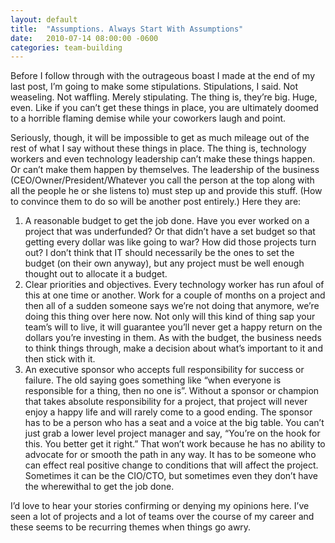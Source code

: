 ```yaml
---
layout: default
title:  "Assumptions. Always Start With Assumptions"
date:   2010-07-14 08:00:00 -0600
categories: team-building
---
```

Before I follow through with the outrageous boast I made at the end of my last post, I’m going to make some stipulations.  Stipulations, I said.  Not weaseling.  Not waffling.  Merely stipulating.  The thing is, they’re big.  Huge, even.  Like if you can’t get these things in place, you are ultimately doomed to a horrible flaming demise while your coworkers laugh and point.

Seriously, though, it will be impossible to get as much mileage out of the rest of what I say without these things in place.  The thing is, technology workers and even technology leadership can’t make these things happen.  Or can’t make them happen by themselves.  The leadership of the business (CEO/Owner/President/Whatever you call the person at the top along with all the people he or she listens to) must step up and provide this stuff.  (How to convince them to do so will be another post entirely.)  Here they are:

1. A reasonable budget to get the job done.  Have you ever worked on a project that was underfunded?  Or that didn’t have a set budget so that getting every dollar was like going to war?  How did those projects turn out?  I don’t think that IT should necessarily be the ones to set the budget (on their own anyway), but any project must be well enough thought out to allocate it a budget.
2. Clear priorities and objectives.  Every technology worker has run afoul of this at one time or another.  Work for a couple of months on a project and then all of a sudden someone says we’re not doing that anymore, we’re doing this thing over here now.  Not only will this kind of thing sap your team’s will to live, it will guarantee you’ll never get a happy return on the dollars you’re investing in them.  As with the budget, the business needs to think things through, make a decision about what’s important to it and then stick with it.  
3. An executive sponsor who accepts full responsibility for success or failure.  The old saying goes something like “when everyone is responsible for a thing, then no one is”.  Without a sponsor or champion that takes absolute responsibility for a project, that project will never enjoy a happy life and will rarely come to a good ending.  The sponsor has to be a person who has a seat and a voice at the big table.  You can’t just grab a lower level project manager and say, “You’re on the hook for this.  You better get it right.”  That won’t work because he has no ability to advocate for or smooth the path in any way.  It has to be someone who can effect real positive change to conditions that will affect the project.  Sometimes it can be the CIO/CTO, but sometimes even they don’t have the wherewithal to get the job done. 

I’d love to hear your stories confirming or denying my opinions here.  I’ve seen a lot of projects and a lot of teams over the course of my career and these seems to be recurring themes when things go awry. 